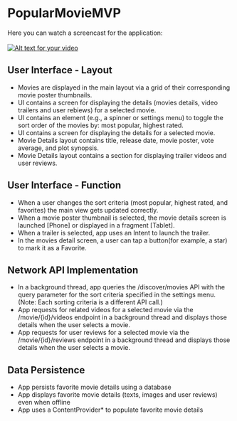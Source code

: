 # PopularMovieMVP

Here you can watch a screencast for the application:<br><br>
[![Alt text for your video](https://cloud.githubusercontent.com/assets/1500868/12656770/91bf5828-c608-11e5-9f28-26c1e9664fe5.png)](https://www.youtube.com/watch?v=c6Ln5iDt2eo)

## User Interface - Layout

* Movies are displayed in the main layout via a grid of their corresponding movie poster thumbnails.
* UI contains a screen for displaying the details (movies details, video trailers and user rebiews) for a selected movie.
* UI contains an element (e.g., a spinner or settings menu) to toggle the sort order of the movies by: most popular, highest rated.
* UI contains a screen for displaying the details for a selected movie.
* Movie Details layout contains title, release date, movie poster, vote average, and plot synopsis.
* Movie Details layout contains a section for displaying trailer videos and user reviews.

## User Interface - Function
* When a user changes the sort criteria (most popular, highest rated, and favorites) the main view gets updated correctly.
* When a movie poster thumbnail is selected, the movie details screen is launched [Phone] or displayed in a fragment [Tablet].
* When a trailer is selected, app uses an Intent to launch the trailer.
* In the movies detail screen, a user can tap a button(for example, a star) to mark it as a Favorite.

## Network API Implementation
* In a background thread, app queries the /discover/movies API with the query parameter for the sort criteria specified in the settings menu. (Note: Each sorting criteria is a different API call.)
* App requests for related videos for a selected movie via the /movie/{id}/videos endpoint in a background thread and displays those details when the user selects a movie.
* App requests for user reviews for a selected movie via the /movie/{id}/reviews endpoint in a background thread and displays those details when the user selects a movie.

## Data Persistence
* App persists favorite movie details using a database
* App displays favorite movie details (texts, images and user reviews) even when offline
* App uses a ContentProvider* to populate favorite movie details

